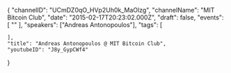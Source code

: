 {
    "channelID": "UCmDZ0qO_HVp2Uh0k_MaOlzg",
    "channelName": "MIT Bitcoin Club",
    "date": "2015-02-17T20:23:02.000Z",
    "draft": false,
    "events": [
        ""
    ],
    "speakers": ["Andreas Antonopoulos"],
    "tags": [



    ],
    "title": "Andreas Antonopoulos @ MIT Bitcoin Club",
    "youtubeID": "J8y_GypCWf4"
}
